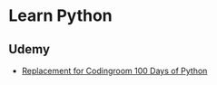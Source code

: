 # Learn Python

## Udemy

- [Replacement for Codingroom 100 Days of Python](https://app.auditorium.ai/register)
